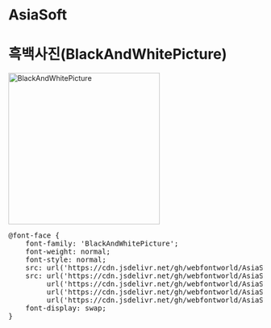 # AsiaSoft

# 흑백사진(BlackAndWhitePicture)

<a href="https://wess.tistory.com" target="_blank">
    <img src="https://webfontworld.github.io/AsiaSoft/BlackAndWhitePicture.jpg" alt="BlackAndWhitePicture" style="width:300px">
</a>
<pre>
@font-face {
    font-family: 'BlackAndWhitePicture';
    font-weight: normal;
    font-style: normal;
    src: url('https://cdn.jsdelivr.net/gh/webfontworld/AsiaSoft/BlackAndWhitePicture.eot');
    src: url('https://cdn.jsdelivr.net/gh/webfontworld/AsiaSoft/BlackAndWhitePicture.eot?#iefix') format('embedded-opentype'),
         url('https://cdn.jsdelivr.net/gh/webfontworld/AsiaSoft/BlackAndWhitePicture.woff2') format('woff2'),
         url('https://cdn.jsdelivr.net/gh/webfontworld/AsiaSoft/BlackAndWhitePicture.woff') format('woff'),
         url('https://cdn.jsdelivr.net/gh/webfontworld/AsiaSoft/BlackAndWhitePicture.ttf') format("truetype");
    font-display: swap;
}
</pre>
